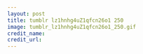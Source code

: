 ```yaml
---
layout: post
title: tumblr lz1hnhg4uZ1qfcn26o1 250
image: tumblr_lz1hnhg4uZ1qfcn26o1_250.gif
credit_name: 
credit_url:
---
```


